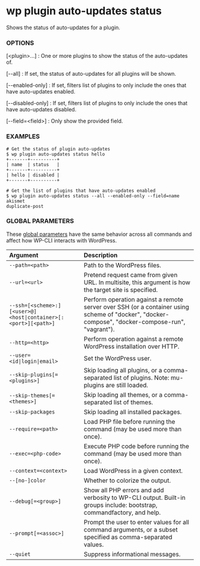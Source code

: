# wp plugin auto-updates status

Shows the status of auto-updates for a plugin.

### OPTIONS

[&lt;plugin&gt;...]
: One or more plugins to show the status of the auto-updates of.

[\--all]
: If set, the status of auto-updates for all plugins will be shown.

[\--enabled-only]
: If set, filters list of plugins to only include the ones that have auto-updates enabled.

[\--disabled-only]
: If set, filters list of plugins to only include the ones that have auto-updates disabled.

[\--field=&lt;field&gt;]
: Only show the provided field.

### EXAMPLES

    # Get the status of plugin auto-updates
    $ wp plugin auto-updates status hello
    +-------+----------+
    | name  | status   |
    +-------+----------+
    | hello | disabled |
    +-------+----------+

    # Get the list of plugins that have auto-updates enabled
    $ wp plugin auto-updates status --all --enabled-only --field=name
    akismet
    duplicate-post

### GLOBAL PARAMETERS

These [global parameters](https://make.wordpress.org/cli/handbook/config/) have the same behavior across all commands and affect how WP-CLI interacts with WordPress.

| **Argument**    | **Description**              |
|:----------------|:-----------------------------|
| `--path=<path>` | Path to the WordPress files. |
| `--url=<url>` | Pretend request came from given URL. In multisite, this argument is how the target site is specified. |
| `--ssh=[<scheme>:][<user>@]<host\|container>[:<port>][<path>]` | Perform operation against a remote server over SSH (or a container using scheme of "docker", "docker-compose", "docker-compose-run", "vagrant"). |
| `--http=<http>` | Perform operation against a remote WordPress installation over HTTP. |
| `--user=<id\|login\|email>` | Set the WordPress user. |
| `--skip-plugins[=<plugins>]` | Skip loading all plugins, or a comma-separated list of plugins. Note: mu-plugins are still loaded. |
| `--skip-themes[=<themes>]` | Skip loading all themes, or a comma-separated list of themes. |
| `--skip-packages` | Skip loading all installed packages. |
| `--require=<path>` | Load PHP file before running the command (may be used more than once). |
| `--exec=<php-code>` | Execute PHP code before running the command (may be used more than once). |
| `--context=<context>` | Load WordPress in a given context. |
| `--[no-]color` | Whether to colorize the output. |
| `--debug[=<group>]` | Show all PHP errors and add verbosity to WP-CLI output. Built-in groups include: bootstrap, commandfactory, and help. |
| `--prompt[=<assoc>]` | Prompt the user to enter values for all command arguments, or a subset specified as comma-separated values. |
| `--quiet` | Suppress informational messages. |
